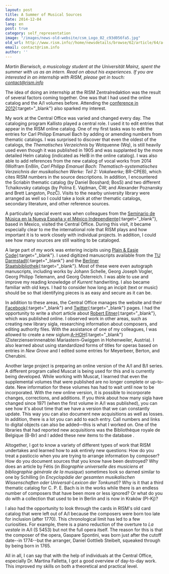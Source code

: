 ```yaml
---
layout: post
title: A Summer of Musical Sources
date: 2014-12-04
lang: en
post: true
category: self_representation
image: "/images/news-old-website/csm_Logo_02_c93d056fa5.jpg"
old_url: http://www.rism.info//home/newsdetails/browse/62/article/64/a-summer-of-musical-sources.html
email: contact@rism.info
author: ''
---
```


_Martin Bierwisch, a musicology student at the Universität Mainz, spent the summer with us as an intern. Read on about his experiences. If you are interested in an internship with RISM, please get in touch: [contact@rism.info](mailto:contact@rism.info)_


The idea of doing an internship at the RISM Zentralredaktion was the result of several factors coming together. One was that I had used the online catalog and the A/I volumes before. Attending the [conference in 2012](http://www.rism.info/en/publications/conference-2012.html){:target="_blank"} also sparked my interest.


My work at the Central Office was varied and changed every day. The cataloging program Kallisto played a central role. I used it to edit entries that appear in the RISM online catalog. One of my first tasks was to edit the entries for Carl Philipp Emanuel Bach by adding or amending numbers from thematic catalogs. I was surprised to discover that even the oldest of the catalogs, the _Thematisches Verzeichnis_ by Wotquenne (Wq), is still heavily used even though it was published in 1905 and was supplanted by the more detailed Helm catalog (indicated as HelB in the online catalog). I was also able to add references from the new catalog of vocal works from 2014 (Wolfram Enßlin, _Carl Philipp Emanuel Bach: Thematisch-systematisches Verzeichnis der musikalischen Werke: Teil 2: Vokalwerke_; BR-CPEB), which cites RISM numbers in the source descriptions. In addition, I encountered the Scriabin thematic catalog (by Daniel Bosshard; BosS) and two different Tchaikovsky catalogs (by Polina E. Vajdman, ČW; and Alexander Poznansky and Brett Langston, PozČ). Visits to the nearby university library were arranged as well so I could take a look at other thematic catalogs, secondary literature, and other reference sources.


A particularly special event was when colleagues from the [Seminario de Música en la Nueva España y el México Independiente](http://musicat.unam.mx/v2013/index.html){:target="_blank"}, based in Mexico, visited the Central Office. During this visit, it became especially clear to me the international role that RISM plays and how important it is to work closely with individual projects. In addition, I could see how many sources are still waiting to be cataloged.


A large part of my work was entering incipits using [Plain & Easie Code](http://www.iaml.info/activities/projects/plain_and_easy_code){:target="_blank"}. I used digitized manuscripts available from the [TU Darmstadt](http://tudigit.ulb.tu-darmstadt.de/show/sammlung23){:target="_blank"} and the [Berliner Staatsbibliothek](http://digital.staatsbibliothek-berlin.de/suche/?DC=musiknoten){:target="_blank"}. Most of these were even autograph manuscripts, including works by Johann Schelle, Georg Joseph Vogler, Georg Philipp Telemann, and Georg Österreich. I was able to use and improve my reading knowledge of _Kurrent_ handwriting. I also became familiar with old keys. I had to consider how long an incipit (text or music) should be so that identifying pieces is as easy and secure as it can be.


In addition to these areas, the Central Office manages the website and their [Facebook](https://www.facebook.com/RISM.info){:target="_blank"} and [Twitter](https://twitter.com/RISM_music){:target="_blank"} pages. I had the opportunity to write a short article about [Robert Eitner](http://www.rism.info/de/startseite/newsdetails/article/64/rism-from-a-to-z-robert-eitner.html){:target="_blank"}, which was published online. I observed work in other areas, such as creating new library sigla, researching information about composers, and editing authority files. With the assistance of one of my colleagues, I was allowed to create a new siglum:[A-HOH](http://www.mariastern-gwiggen.at/){:target="_blank"} (Zisterzienserinnenabtei Mariastern-Gwiggen in Hohenweiler, Austria). I also learned about using standardized forms of titles for operas based on entries in _New Grove_ and I edited some entries for Meyerbeer, Berton, and Cherubini.


Another large project is preparing an online version of the A/I and B/I series. A different program called Muscat is being used for this and is currently being developed. While working with Muscat, I learned that even the supplemental volumes that were published are no longer complete or up-to-date. New information for these volumes has had to wait until now to be incorporated. With the new online version, it is possible to incorporate changes, corrections, and additions. If you think about how many sigla have changed since 1971 (when the first volume in A/I was published), you can see how it's about time that we have a version that we can constantly update. This way you can also document new acquisitions as well as losses. In addition, there is a lot you can add to each entry. Call numbers and links to digital objects can also be added—this is what I worked on. One of the libraries that had reported new acquisitions was the Bibliothèque royale de Belgique (B-Br) and I added these new items to the database .


Altogether, I got to know a variety of different types of work that RISM undertakes and learned how to ask entirely new questions: How do you treat a pasticcio when you are trying to arrange information by composer? How do you document sources that you know have been destroyed? Why does an article by Fétis (in _Biographie universelle des musiciens et bibliographie générale de la musique_) sometimes look so darned similar to one by Schilling (in _Encyclopädie der gesamten musikalischen Wissenschaften oder Universal-Lexicon der Tonkunst_)? Why is it that a third thematic catalog for C. P. E. Bach is in the works while there is an endless number of composers that have been more or less ignored? Or what do you do with a collection that used to be in Berlin and is now in Kraków (Pl-Kj)?

I also had the opportunity to look through the cards in RISM's old card catalog that were left out of A/I because the composers were born too late for inclusion (after 1770). This chronological limit has led to a few curiosities. For example, there is a piano reduction of the overture to _La vestale_ in A/I (S 5453) but not the full opera itself. The reason for this is that the composer of the opera, Gaspare Spontini, was born just after the cutoff date--in 1774--but the arranger, Daniel Gottlieb Steibelt, squeaked through by being born in 1765.


All in all, I can say that with the help of individuals at the Central Office, especially Dr. Martina Falletta, I got a good overview of day-to-day work. This improved my skills on both a theoretical and practical level.



